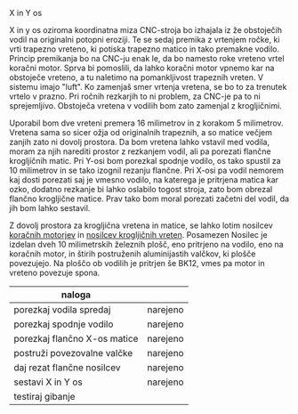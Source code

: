 X in Y os

X in y os oziroma koordinatna miza CNC-stroja bo izhajala iz že obstoječih vodil na originalni potopni eroziji. Te se sedaj premika z vrtenjem ročke, ki vrti trapezno vreteno, ki potiska trapezno matico in tako premakne vodilo. Princip premikanja bo na CNC-ju enak le, da bo namesto roke vreteno vrtel koračni motor. Sprva bi pomoslili, da lahko koračni motor vpnemo kar na obstoječe vreteno, a tu naletimo na pomankljivost trapeznih vreten. V sistemu imajo "luft". Ko zamenjaš smer vrtenja vretena, se bo to za trenutek vrtelo v prazno. Pri ročnih rezkarjih to ni problem, za CNC-je pa to ni sprejemljivo. Obstoječa vretena v vodilih bom zato zamenjal z krogljičnimi. 

Uporabil bom dve vreteni premera 16 milimetrov in z korakom 5 milimetrov. Vretena sama so sicer ožja od originalnih trapeznih, a so matice večjem zanjih zato ni dovolj prostora. Da bom vretena lahko vstavil med vodila, moram za njih narediti prostor z rezkanjem vodil, ali pa porezati flančne krogljičnih matic. Pri Y-osi bom porezkal spodnje vodilo, os tako spustil za 10 milimetrov in se tako izognil rezanju flančne. Pri X-osi pa vodil nemorem kaj dosti porezati saj je vmesno vodilo, na katerega je pritrjena matica kar ozko, dodatno rezkanje bi lahko oslabilo togost stroja, zato bom obrezal flančno krogljične matice. Prav tako bom moral porezati začetni del vodil, da jih bom lahko sestavil.

Z dovolj prostora za krogljična vretena in matice, se lahko lotim nosilcev [koračnih motorjev]() in [nosilcev krogljičnih vreten](). Posamezen Nosilec je izdelan dveh 10 milimetrskih železnih plošč, eno pritrjeno na vodilo, eno na koračnih motor, in štirih postruženih aluminijastih valčkov, ki plošče povezujejo. Na ploščo ob vodilih je pritrjen še BK12, vmes pa motor in vreteno povezuje spona.


| naloga                       |          |
|------------------------------|----------|          
| porezkaj vodila spredaj      | narejeno |        
| porezkaj spodnje vodilo      | narejeno |         
| porezkaj flančno X-os matice | narejeno | 
| postruži povezovalne valčke  | narejeno | 
| daj rezat flančne nosilcev   | narejeno |       
| sestavi X in Y os            | narejeno |        
| testiraj gibanje             |          |
